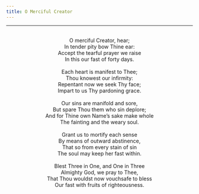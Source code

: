 ```yaml
---
title: O Merciful Creator
---
```


---
<center>
<br/>
O merciful Creator, hear;<br/>
In tender pity bow Thine ear:<br/>
Accept the tearful prayer we raise<br/>
In this our fast of forty days.<br/>
<br/>
Each heart is manifest to Thee;<br/>
Thou knowest our infirmity:<br/>
Repentant now we seek Thy face;<br/>
Impart to us Thy pardoning grace.<br/>
<br/>
Our sins are manifold and sore,<br/>
But spare Thou them who sin deplore;<br/>
And for Thine own Name’s sake make whole<br/>
The fainting and the weary soul.<br/>
<br/>
Grant us to mortify each sense<br/>
By means of outward abstinence,<br/>
That so from every stain of sin<br/>
The soul may keep her fast within.<br/>
<br/>
Blest Three in One, and One in Three<br/>
Almighty God, we pray to Thee,<br/>
That Thou wouldst now vouchsafe to bless<br/>
Our fast with fruits of righteousness.<br/>

</center>